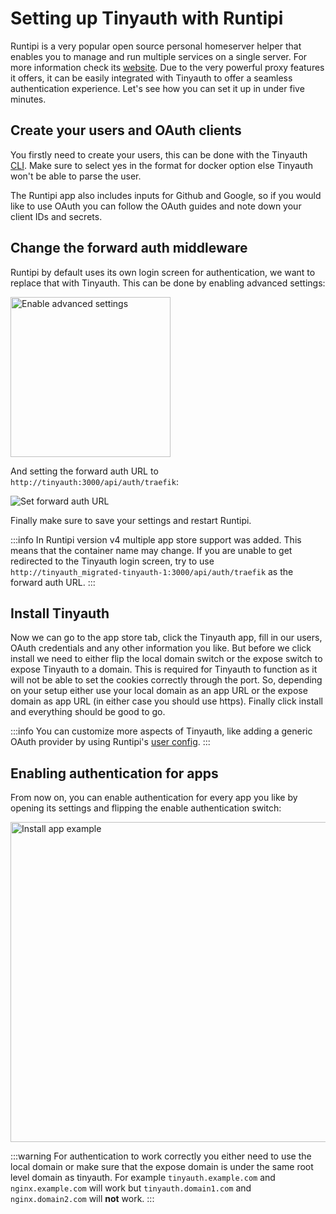 # Setting up Tinyauth with Runtipi

Runtipi is a very popular open source personal homeserver helper that enables you to manage and run multiple services on a single server. For more information check its [website](https://runtipi.io). Due to the very powerful proxy features it offers, it can be easily integrated with Tinyauth to offer a seamless authentication experience. Let's see how you can set it up in under five minutes.

## Create your users and OAuth clients

You firstly need to create your users, this can be done with the Tinyauth [CLI](/docs/reference/cli#create-user-command). Make sure to select yes in the format for docker option else Tinyauth won't be able to parse the user.

The Runtipi app also includes inputs for Github and Google, so if you would like to use OAuth you can follow the OAuth guides and note down your client IDs and secrets.

## Change the forward auth middleware

Runtipi by default uses its own login screen for authentication, we want to replace that with Tinyauth. This can be done by enabling advanced settings:

<img src="/screenshots/runtipi-enable-advanced-settings.png" alt="Enable advanced settings" width="256" />

And setting the forward auth URL to `http://tinyauth:3000/api/auth/traefik`:

![Set forward auth URL](/screenshots/runtipi-forward-auth-url.png)

Finally make sure to save your settings and restart Runtipi.

:::info
In Runtipi version v4 multiple app store support was added. This means that the container name may change. If you are unable to get redirected to the Tinyauth login screen, try to use `http://tinyauth_migrated-tinyauth-1:3000/api/auth/traefik` as the forward auth URL.
:::

## Install Tinyauth

Now we can go to the app store tab, click the Tinyauth app, fill in our users, OAuth credentials and any other information you like. But before we click install we need to either flip the local domain switch or the expose switch to expose Tinyauth to a domain. This is required for Tinyauth to function as it will not be able to set the cookies correctly through the port. So, depending on your setup either use your local domain as an app URL or the expose domain as app URL (in either case you should use https). Finally click install and everything should be good to go.

:::info
You can customize more aspects of Tinyauth, like adding a generic OAuth provider by using Runtipi's [user config](https://runtipi.io/docs/guides/customize-app-config).
:::

## Enabling authentication for apps

From now on, you can enable authentication for every app you like by opening its settings and flipping the enable authentication switch:

<img src="/screenshots/runtipi-install-app-example.png" alt="Install app example" width="512" />

:::warning
For authentication to work correctly you either need to use the local domain or make sure that the expose domain is under the same root level domain as tinyauth. For example `tinyauth.example.com` and `nginx.example.com` will work but `tinyauth.domain1.com` and `nginx.domain2.com` will **not** work.
:::
